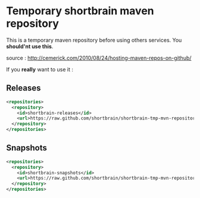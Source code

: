 # Temporary shortbrain maven repository

This is a temporary maven repository before using others services. You
**should'nt use this**.

source : http://cemerick.com/2010/08/24/hosting-maven-repos-on-github/

If you **really** want to use it :

## Releases

```xml
<repositories>
  <repository>
    <id>shortbrain-releases</id>
    <url>https://raw.github.com/shortbrain/shortbrain-tmp-mvn-repository/master/releases</url>
  </repository>
</repositories>
```

## Snapshots  

```xml
<repositories>
  <repository>
    <id>shortbrain-snapshots</id>
    <url>https://raw.github.com/shortbrain/shortbrain-tmp-mvn-repository/master/snapshots</url>
  </repository>
</repositories>
```



